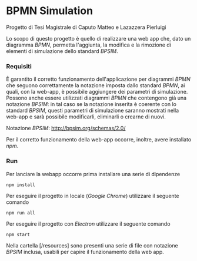 # BPMN Simulation
Progetto di Tesi Magistrale di Caputo Matteo e Lazazzera Pierluigi

Lo scopo di questo progetto è quello di realizzare una web app che, dato un diagramma _BPMN_, permetta l'aggiunta, la modifica e la rimozione di elementi di simulazione dello standard _BPSIM_.


### Requisiti
È garantito il corretto funzionamento dell'applicazione per diagrammi _BPMN_ che seguono correttamente la notazione imposta dallo standard _BPMN_, ai quali, con la web-app, è possibile aggiungere dei parametri di simulazione.
Possono anche essere utilizzati diagrammi _BPMN_ che contengono già una notazione _BPSIM_: in tal caso se la notazione inserita è coerente con lo standard _BPSIM_, questi parametri di simulazione saranno mostrati nella web-app e sarà possibile modificarli, eliminarli o crearne di nuovi.

Notazione _BPSIM_: http://bpsim.org/schemas/2.0/

Per il corretto funzionamento della web-app occorre, inoltre, avere installato _npm_.

### Run 

Per lanciare la webapp occorre prima installare una serie di dipendenze
```
npm install
```

Per eseguire il progetto in locale (_Google Chrome_) utilizzare il seguente comando
```
npm run all
```

Per eseguire il progetto con _Electron_ utilizzare il seguente comando
```
npm start
```

Nella cartella [/resources] sono presenti una serie di file con notazione _BPSIM_ inclusa, usabili per capire il funzionamento della web app.
